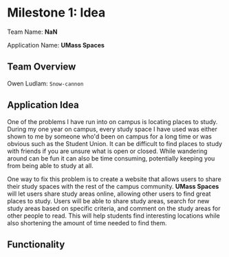 # Milestone 1: Idea

Team Name: **NaN**

Application Name: **UMass Spaces**

## Team Overview

Owen Ludlam: `Snow-cannon`

## Application Idea

One of the problems I have run into on campus is locating places to study. During my one year on campus, every study space I have used was either shown to me by someone who'd been on campus for a long time or was obvious such as the Student Union. It can be difficult to find places to study with friends if you are unsure what is open or closed. While wandering around can be fun it can also be time consuming, potentially keeping you from being able to study at all.

One way to fix this problem is to create a website that allows users to share their study spaces with the rest of the campus community. **UMass Spaces** will let users share study areas online, allowing other users to find great places to study. Users will be able to share study areas, search for new study areas based on specific criteria, and comment on the study areas for other people to read. This will help students find interesting locations while also shortening the amount of time needed to find them.

## Functionality